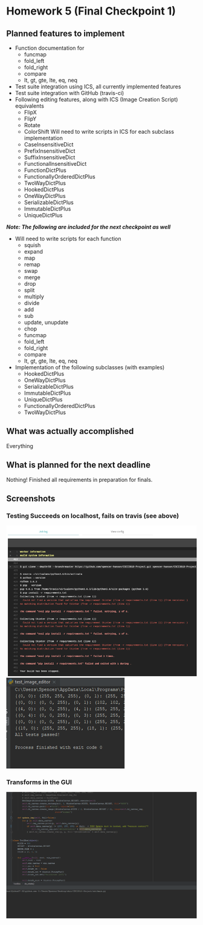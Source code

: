 # Homework 5 (Final Checkpoint 1)

## Planned features to implement
- Function documentation for
    - funcmap
    - fold_left
    - fold_right
    - compare
    - lt, gt, gte, lte, eq, neq
- Test suite integration using ICS, all currently implemented features
- Test suite integration with GitHub (travis-ci)
- Following editing features, along with ICS (Image Creation Script) equivalents 
    - FlipX
    - FlipY
    - Rotate
    - ColorShift
Will need to write scripts in ICS for each subclass implementation
    - CaseInsensitiveDict
    - PrefixInsensitiveDict
    - SuffixInsensitiveDict
    - FunctionalInsensitiveDict
    - FunctionDictPlus
    - FunctionallyOrderedDictPlus
    - TwoWayDictPlus
    - HookedDictPlus
    - OneWayDictPlus
    - SerializableDictPlus
    - ImmutableDictPlus
    - UniqueDictPlus


***Note: The following are included for the next checkpoint as well***
    
- Will need to write scripts for each function
    - squish
    - expand
    - map
    - remap
    - swap
    - merge
    - drop
    - split
    - multiply
    - divide
    - add
    - sub
    - update, unupdate
    - chop
    - funcmap
    - fold_left
    - fold_right
    - compare
    - lt, gt, gte, lte, eq, neq
- Implementation of the following subclasses (with examples)
    - HookedDictPlus
    - OneWayDictPlus
    - SerializableDictPlus
    - ImmutableDictPlus
    - UniqueDictPlus
    - FunctionallyOrderedDictPlus
    - TwoWayDictPlus


##  What was actually accomplished
Everything

## What is planned for the next deadline
Nothing! Finished all requirements in preparation for finals.

## Screenshots
### Testing Succeeds on localhost, fails on travis (see above)
<img src="images/hw5_tkinterfail.PNG" />
<img src="images/hw5_testsuccess.PNG" />

### Transforms in the GUI
<img src="images/hw5_transforms.gif" />